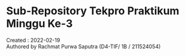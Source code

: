 # Sub-Repository Tekpro Praktikum Minggu Ke-3

Created : 2022-02-19</br>
Authored by Rachmat Purwa Saputra (D4-TIF/ 1B / 211524054)
